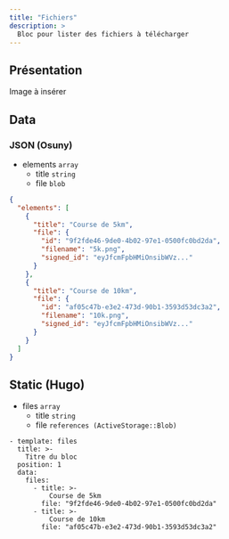 ```yaml
---
title: "Fichiers"
description: >
  Bloc pour lister des fichiers à télécharger
---
```


## Présentation

Image à insérer


## Data

### JSON (Osuny)

* elements ```array```
  * title ```string```
  * file ```blob```

```json
{
  "elements": [
    {
      "title": "Course de 5km",
      "file": {
        "id": "9f2fde46-9de0-4b02-97e1-0500fc0bd2da",
        "filename": "5k.png",
        "signed_id": "eyJfcmFpbHMiOnsibWVz..."
      }
    },
    {
      "title": "Course de 10km",
      "file": {
        "id": "af05c47b-e3e2-473d-90b1-3593d53dc3a2",
        "filename": "10k.png",
        "signed_id": "eyJfcmFpbHMiOnsibWVz..."
      }
    }
  ]
}
```

## Static (Hugo)

* files ```array```
  * title ```string```
  * file ```references (ActiveStorage::Blob)```

```
- template: files
  title: >-
    Titre du bloc
  position: 1
  data:
    files:
      - title: >-
          Course de 5km
        file: "9f2fde46-9de0-4b02-97e1-0500fc0bd2da"
      - title: >-
          Course de 10km
        file: "af05c47b-e3e2-473d-90b1-3593d53dc3a2"
```
